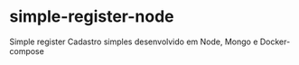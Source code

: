 # simple-register-node
Simple register
Cadastro simples desenvolvido em Node, Mongo e Docker-compose
